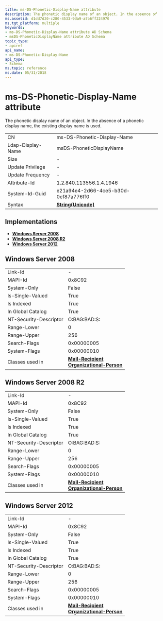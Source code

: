 ```yaml
---
title: ms-DS-Phonetic-Display-Name attribute
description: The phonetic display name of an object. In the absence of a phonetic display name, the existing display name is used.
ms.assetid: d1dd7d20-c280-4533-9da9-a7b6ff224970
ms.tgt_platform: multiple
keywords:
- ms-DS-Phonetic-Display-Name attribute AD Schema
- msDS-PhoneticDisplayName attribute AD Schema
topic_type:
- apiref
api_name:
- ms-DS-Phonetic-Display-Name
api_type:
- Schema
ms.topic: reference
ms.date: 05/31/2018
---
```


# ms-DS-Phonetic-Display-Name attribute

The phonetic display name of an object. In the absence of a phonetic display name, the existing display name is used.



|                   |                                             |
|-------------------|---------------------------------------------|
| CN                | ms-DS-Phonetic-Display-Name                 |
| Ldap-Display-Name | msDS-PhoneticDisplayName                    |
| Size              | \-                                          |
| Update Privilege  | \-                                          |
| Update Frequency  | \-                                          |
| Attribute-Id      | 1.2.840.113556.1.4.1946                     |
| System-Id-Guid    | e21a94e4-2d66-4ce5-b30d-0ef87a776ff0        |
| Syntax            | [**String(Unicode)**](s-string-unicode.md) |



## Implementations

-   [**Windows Server 2008**](#windows-server-2008)
-   [**Windows Server 2008 R2**](#windows-server-2008-r2)
-   [**Windows Server 2012**](#windows-server-2012)

## Windows Server 2008



|                        |                                                                                                                         |
|------------------------|-------------------------------------------------------------------------------------------------------------------------|
| Link-Id                | \-                                                                                                                      |
| MAPI-Id                | 0x8C92                                                                                                                  |
| System-Only            | False                                                                                                                   |
| Is-Single-Valued       | True                                                                                                                    |
| Is Indexed             | True                                                                                                                    |
| In Global Catalog      | True                                                                                                                    |
| NT-Security-Descriptor | O:BAG:BAD:S:                                                                                                            |
| Range-Lower            | 0                                                                                                                       |
| Range-Upper            | 256                                                                                                                     |
| Search-Flags           | 0x00000005                                                                                                              |
| System-Flags           | 0x00000010                                                                                                              |
| Classes used in        | [**Mail-Recipient**](c-mailrecipient.md)<br/> [**Organizational-Person**](c-organizationalperson.md)<br/> |



## Windows Server 2008 R2



|                        |                                                                                                                         |
|------------------------|-------------------------------------------------------------------------------------------------------------------------|
| Link-Id                | \-                                                                                                                      |
| MAPI-Id                | 0x8C92                                                                                                                  |
| System-Only            | False                                                                                                                   |
| Is-Single-Valued       | True                                                                                                                    |
| Is Indexed             | True                                                                                                                    |
| In Global Catalog      | True                                                                                                                    |
| NT-Security-Descriptor | O:BAG:BAD:S:                                                                                                            |
| Range-Lower            | 0                                                                                                                       |
| Range-Upper            | 256                                                                                                                     |
| Search-Flags           | 0x00000005                                                                                                              |
| System-Flags           | 0x00000010                                                                                                              |
| Classes used in        | [**Mail-Recipient**](c-mailrecipient.md)<br/> [**Organizational-Person**](c-organizationalperson.md)<br/> |



## Windows Server 2012



|                        |                                                                                                                         |
|------------------------|-------------------------------------------------------------------------------------------------------------------------|
| Link-Id                | \-                                                                                                                      |
| MAPI-Id                | 0x8C92                                                                                                                  |
| System-Only            | False                                                                                                                   |
| Is-Single-Valued       | True                                                                                                                    |
| Is Indexed             | True                                                                                                                    |
| In Global Catalog      | True                                                                                                                    |
| NT-Security-Descriptor | O:BAG:BAD:S:                                                                                                            |
| Range-Lower            | 0                                                                                                                       |
| Range-Upper            | 256                                                                                                                     |
| Search-Flags           | 0x00000005                                                                                                              |
| System-Flags           | 0x00000010                                                                                                              |
| Classes used in        | [**Mail-Recipient**](c-mailrecipient.md)<br/> [**Organizational-Person**](c-organizationalperson.md)<br/> |



 

 





